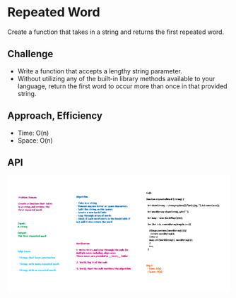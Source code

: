 # Repeated Word
Create a function that takes in a string and returns the first repeated word.

## Challenge

- Write a function that accepts a lengthy string parameter.
- Without utilizing any of the built-in library methods available to your language, return the first word to occur more than once in that provided string.

## Approach, Efficiency 

- Time: O(n)
- Space: O(n)


## API

![repeated-word](assets/repeated.PNG)